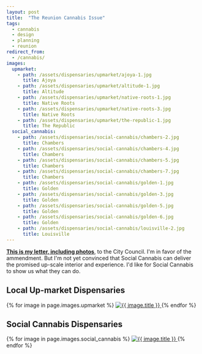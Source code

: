 ```yaml
---
layout: post
title:  "The Reunion Cannabis Issue"
tags:   
  - cannabis
  - design
  - planning
  - reunion
redirect_from:
  - /cannabis/
images:
  upmarket:
    - path: /assets/dispensaries/upmarket/ajoya-1.jpg
      title: Ajoya
    - path: /assets/dispensaries/upmarket/altitude-1.jpg
      title: Altitude
    - path: /assets/dispensaries/upmarket/native-roots-1.jpg
      title: Native Roots
    - path: /assets/dispensaries/upmarket/native-roots-3.jpg
      title: Native Roots
    - path: /assets/dispensaries/upmarket/the-republic-1.jpg
      title: The Republic
  social_cannabis:
    - path: /assets/dispensaries/social-cannabis/chambers-2.jpg
      title: Chambers
    - path: /assets/dispensaries/social-cannabis/chambers-4.jpg
      title: Chambers
    - path: /assets/dispensaries/social-cannabis/chambers-5.jpg
      title: Chambers
    - path: /assets/dispensaries/social-cannabis/chambers-7.jpg
      title: Chambers
    - path: /assets/dispensaries/social-cannabis/golden-1.jpg
      title: Golden
    - path: /assets/dispensaries/social-cannabis/golden-3.jpg
      title: Golden
    - path: /assets/dispensaries/social-cannabis/golden-5.jpg
      title: Golden
    - path: /assets/dispensaries/social-cannabis/golden-6.jpg
      title: Golden
    - path: /assets/dispensaries/social-cannabis/louisville-2.jpg
      title: Louisville
---
```


**<a href="/assets/letter.pdf">This is my letter, including photos</a>**, to the City Council.
I'm in favor of the ammendment. But I'm not yet convinced that Social Cannabis can
deliver the promised up-scale interior and experience. I'd like for Social Cannabis to show us
what they can do.

## Local Up-market Dispensaries

<div class="gallery">
  {% for image in page.images.upmarket %}
    <a href="{{ image.path }}" title="{{ image.title }}">
      <img src="{{ image.path }}" alt="{{ image.title }}"/>
    </a>
  {% endfor %}
</div>

## Social Cannabis Dispensaries

<div class="gallery">
  {% for image in page.images.social_cannabis %}
    <a href="{{ image.path }}" title="{{ image.title }}">
      <img src="{{ image.path }}" alt="{{ image.title }}"/>
    </a>
  {% endfor %}
</div>
